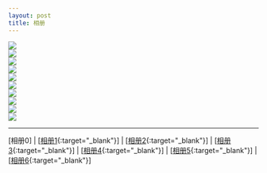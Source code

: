 ```yaml
---
layout: post
title: 相册
---
```

<img src="http://107.182.178.93/static/photos/small_IMG_0593.JPG"><br>
<img src="http://107.182.178.93/static/photos/small_IMG_0576.JPG"><br>
<img src="http://107.182.178.93/static/photos/small_IMG_0577.JPG"><br>
<img src="http://107.182.178.93/static/photos/small_IMG_0579.JPG"><br>
<img src="http://107.182.178.93/static/photos/small_IMG_0580.JPG"><br>
<img src="http://107.182.178.93/static/photos/small_IMG_0581.JPG"><br>
<img src="http://107.182.178.93/static/photos/small_IMG_0582.JPG"><br>
<img src="http://107.182.178.93/static/photos/small_IMG_0586.JPG"><br>
<img src="http://107.182.178.93/static/photos/small_IMG_0592.JPG"><br>
<img src="http://107.182.178.93/static/photos/small_IMG_0596.JPG"><br>

---

[相册0] | [[相册1][ref1]{:target="_blank"}] | [[相册2][ref2]{:target="_blank"}] | [[相册3][ref3]{:target="_blank"}] | [[相册4][ref4]{:target="_blank"}] | [[相册5][ref5]{:target="_blank"}] | [[相册6][ref6]{:target="_blank"}]

[ref0]:http://about.uuspider.com/2016/12/09/wedding00.html
[ref1]:http://about.uuspider.com/2016/12/09/wedding01.html
[ref2]:http://about.uuspider.com/2016/12/09/wedding02.html
[ref3]:http://about.uuspider.com/2016/12/09/wedding03.html
[ref4]:http://about.uuspider.com/2016/12/09/wedding04.html
[ref5]:http://about.uuspider.com/2016/12/09/wedding05.html
[ref6]:http://about.uuspider.com/2016/12/09/wedding06.html


<script type="text/javascript">var cnzz_protocol = (("https:" == document.location.protocol) ? " https://" : " http://");document.write(unescape("%3Cspan id='cnzz_stat_icon_1260865756'%3E%3C/span%3E%3Cscript src='" + cnzz_protocol + "s95.cnzz.com/z_stat.php%3Fid%3D1260865756%26show%3Dpic' type='text/javascript'%3E%3C/script%3E"));</script>
